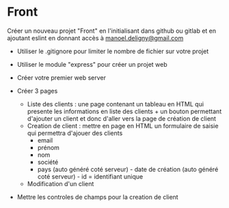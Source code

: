 # Front

Créer un nouveau projet "Front" en l'initialisant dans github ou gitlab et en ajoutant 
eslint en donnant accès à manoel.deligny@gmail.com
- Utiliser le .gitignore pour limiter le nombre de fichier sur votre projet

- Utiliser le module "express" pour créer un projet web

- Créer votre premier web server

- Créer 3 pages
    - Liste des clients : 
        une page contenant un tableau en HTML qui presente les informations en liste des clients + 
        un bouton permettant d'ajouter un client et donc d'aller vers la page de création de client
    - Creation de client : mettre en page en HTML un formulaire de saisie qui permettra d'ajouer des clients
        - email
        - prénom
        - nom
        - société
        - pays
        (auto généré coté serveur) - date de création
        (auto généré coté serveur) - id = identifiant unique
    - Modification d'un client

- Mettre les controles de champs pour la creation de client
